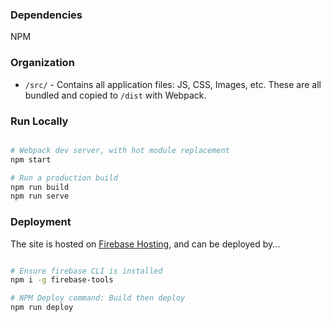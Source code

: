 
### Dependencies
NPM


### Organization
- `/src/` - Contains all application files: JS, CSS, Images, etc. These are all bundled and copied to `/dist` with Webpack.


### Run Locally
```bash

# Webpack dev server, with hot module replacement
npm start

# Run a production build
npm run build
npm run serve

```


### Deployment
The site is hosted on [Firebase Hosting](firebase.google.com), and can be deployed by...

```bash

# Ensure firebase CLI is installed
npm i -g firebase-tools

# NPM Deploy command: Build then deploy
npm run deploy

``` 
